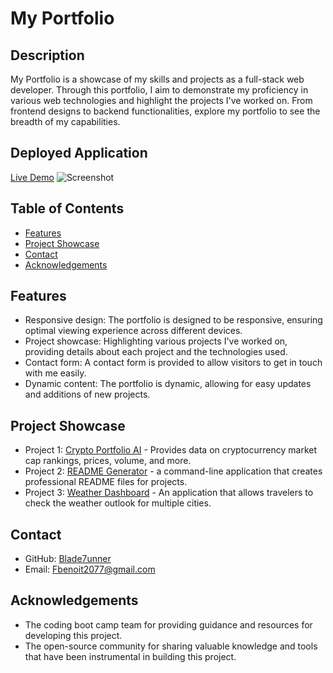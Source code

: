 # My Portfolio

## Description
My Portfolio is a showcase of my skills and projects as a full-stack web developer. Through this portfolio, I aim to demonstrate my proficiency in various web technologies and highlight the projects I've worked on. From frontend designs to backend functionalities, explore my portfolio to see the breadth of my capabilities.

## Deployed Application
[Live Demo](https://preeminent-vacherin-4c31b2.netlify.app/#about/)
![Screenshot](https://github.com/Blade7unner/ReactVerse-Portfolio/assets/145617666/73923aad-49dd-4996-9c15-85f69bf752e6)



## Table of Contents

- [Features](#features)
- [Project Showcase](#project-showcase)
- [Contact](#contact)
- [Acknowledgements](#acknowledgements)


## Features

- Responsive design: The portfolio is designed to be responsive, ensuring optimal viewing experience across different devices.
- Project showcase: Highlighting various projects I've worked on, providing details about each project and the technologies used.
- Contact form: A contact form is provided to allow visitors to get in touch with me easily.
- Dynamic content: The portfolio is dynamic, allowing for easy updates and additions of new projects.

## Project Showcase

- Project 1: [Crypto Portfolio AI](https://github.com/Blade7unner/Crypto-Portfolio-AI) - Provides data on cryptocurrency market cap rankings, prices, volume, and more.
- Project 2: [README Generator](https://github.com/Blade7unner/Readmegenerator) - a command-line application that creates professional README files for projects.
- Project 3: [Weather Dashboard](https://github.com/Blade7unner/Weather-Dashboard) - An application that allows travelers to check the weather outlook for multiple cities.

## Contact

- GitHub: [Blade7unner](https://github.com/blade7unner)
- Email: [Fbenoit2077@gmail.com](mailto:fbenoi2077@gmail.com)

## Acknowledgements

- The coding boot camp team for providing guidance and resources for developing this project.
- The open-source community for sharing valuable knowledge and tools that have been instrumental in building this project.
  
